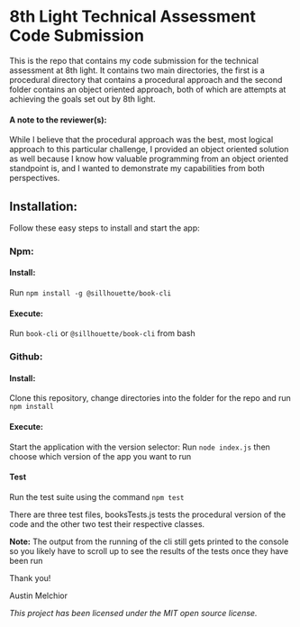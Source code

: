 # 8th Light Technical Assessment Code Submission

This is the repo that contains my code submission for the technical assessment at 8th light. It contains two main directories, the first is a procedural directory that contains a procedural approach and the second folder contains an object oriented approach, both of which are attempts at achieving the goals set out by 8th light.

#### A note to the reviewer(s):

While I believe that the procedural approach was the best, most logical approach to this particular challenge, I provided an object oriented solution as well because I know how valuable programming from an object oriented standpoint is, and I wanted to demonstrate my capabilities from both perspectives.

## Installation:

Follow these easy steps to install and start the app:

### Npm:

#### Install:

Run `npm install -g @sillhouette/book-cli`

#### Execute:

Run `book-cli` or `@sillhouette/book-cli` from bash

### Github:

#### Install:

Clone this repository, change directories into the folder for the repo and run `npm install`

#### Execute:

Start the application with the version selector: Run `node index.js` then choose which version of the app you want to run

#### Test

Run the test suite using the command `npm test`

There are three test files, booksTests.js tests the procedural version of the code and the other two test their respective classes.

**Note:** The output from the running of the cli still gets printed to the console so you likely have to scroll up to see the results of the tests once they have been run

Thank you!

Austin Melchior

_This project has been licensed under the MIT open source license._
